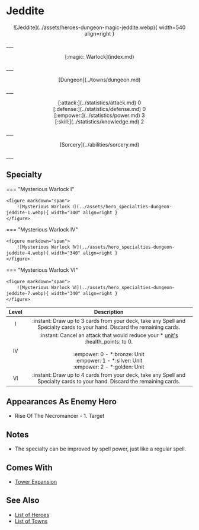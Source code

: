 # Jeddite

<p style="text-align: center;" markdown>![Jeddite](../assets/heroes-dungeon-magic-jeddite.webp){ width=540 align=right }</p>
___
<p style="text-align: center;" markdown>[:magic: Warlock](index.md)</p>
___
<p style="text-align: center;" markdown>[Dungeon](../towns/dungeon.md)</p>
___

<p style="text-align: center;" markdown>[:attack:](../statistics/attack.md)&nbsp;0</br>[:defense:](../statistics/defense.md)&nbsp;0</br>[:empower:](../statistics/power.md)&nbsp;3</br>[:skill:](../statistics/knowledge.md)&nbsp;2</p>
___
<p style="text-align: center;" markdown>[Sorcery](../abilities/sorcery.md)</p>
___

## Specialty

=== "Mysterious Warlock Ⅰ"

    <figure markdown="span">
        ![Mysterious Warlock Ⅰ](../assets/hero_specialties-dungeon-jeddite-1.webp){ width="340" align=right }
    </figure>

=== "Mysterious Warlock Ⅳ"

    <figure markdown="span">
        ![Mysterious Warlock Ⅳ](../assets/hero_specialties-dungeon-jeddite-4.webp){ width="340" align=right }
    </figure>

=== "Mysterious Warlock Ⅵ"

    <figure markdown="span">
        ![Mysterious Warlock Ⅵ](../assets/hero_specialties-dungeon-jeddite-7.webp){ width="340" align=right }
    </figure>


| Level | Description |
| :---: | :---: |
| Ⅰ | :instant: Draw up to 3 cards from your deck, take any Spell and Specialty cards to your hand. Discard the remaining cards. |
| Ⅳ | :instant: Cancel an attack that would reduce your \* [unit's](../units/index.md) :health_points: to 0.<br><br> :empower: 0 - \*:bronze: Unit<br>:empower: 1 - \*:silver: Unit<br>:empower: 2 - \*:golden: Unit |
| Ⅵ | :instant: Draw up to 4 cards from your deck, take any Spell and Specialty cards to your hand. Discard the remaining cards. |


## Appearances As Enemy Hero

- Rise Of The Necromancer - 1. Target


## Notes

- The specialty can be improved by spell power, just like a regular spell.


## Comes With

- [Tower Expansion](../content/tower_expansion.md)


## See Also

- [List of Heroes](index.md)
- [List of Towns](../towns/index.md)

